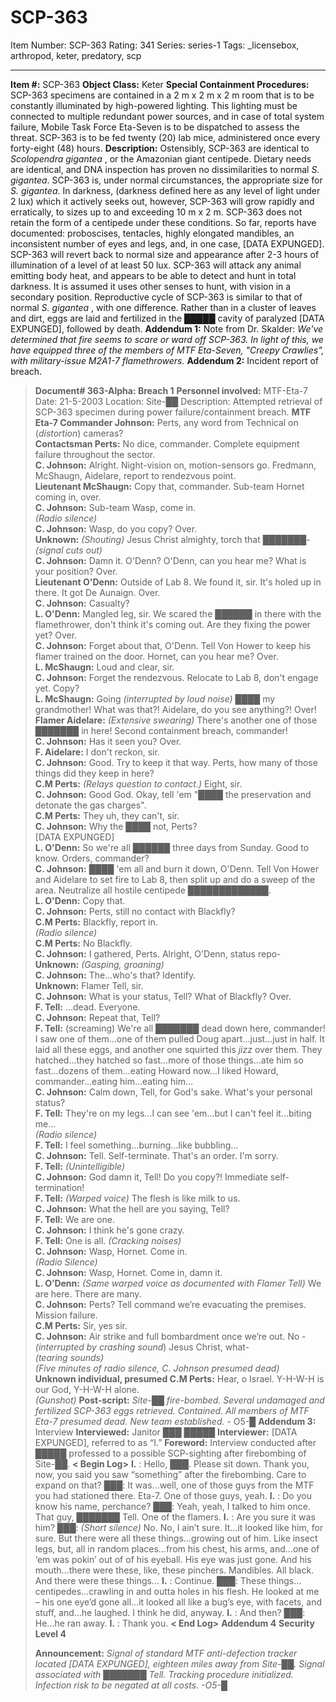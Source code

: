 # SCP-363
Item Number: SCP-363
Rating: 341
Series: series-1
Tags: _licensebox, arthropod, keter, predatory, scp

---

**Item #:** SCP-363
**Object Class:** Keter
**Special Containment Procedures:** SCP-363 specimens are contained in a 2 m x 2 m x 2 m room that is to be constantly illuminated by high-powered lighting. This lighting must be connected to multiple redundant power sources, and in case of total system failure, Mobile Task Force Eta-Seven is to be dispatched to assess the threat.
SCP-363 is to be fed twenty (20) lab mice, administered once every forty-eight (48) hours.
**Description:** Ostensibly, SCP-363 are identical to _Scolopendra gigantea_ , or the Amazonian giant centipede. Dietary needs are identical, and DNA inspection has proven no dissimilarities to normal _S. gigantea_.
SCP-363 is, under normal circumstances, the appropriate size for _S. gigantea_. In darkness, (darkness defined here as any level of light under 2 lux) which it actively seeks out, however, SCP-363 will grow rapidly and erratically, to sizes up to and exceeding 10 m x 2 m. SCP-363 does not retain the form of a centipede under these conditions. So far, reports have documented: proboscises, tentacles, highly elongated mandibles, an inconsistent number of eyes and legs, and, in one case, [DATA EXPUNGED]. SCP-363 will revert back to normal size and appearance after 2-3 hours of illumination of a level of at least 50 lux.
SCP-363 will attack any animal emitting body heat, and appears to be able to detect and hunt in total darkness. It is assumed it uses other senses to hunt, with vision in a secondary position.
Reproductive cycle of SCP-363 is similar to that of normal _S. gigantea_ , with one difference. Rather than in a cluster of leaves and dirt, eggs are laid and fertilized in the █████ cavity of paralyzed [DATA EXPUNGED], followed by death.
**Addendum 1:** Note from Dr. Skalder: _We've determined that fire seems to scare or ward off SCP-363. In light of this, we have equipped three of the members of MTF Eta-Seven, "Creepy Crawlies", with military-issue M2A1-7 flamethrowers._
**Addendum 2:** Incident report of breach.
> **Document# 363-Alpha: Breach 1**
> **Personnel involved:** MTF-Eta-7
> Date: 21-5-2003
> Location: Site-██
> Description: Attempted retrieval of SCP-363 specimen during power failure/containment breach.
> <Start of audio log>
> **MTF Eta-7 Commander Johnson:** Perts, any word from Technical on (_distortion_) cameras?  
>  **Contactsman Perts:** No dice, commander. Complete equipment failure throughout the sector.  
>  **C. Johnson:** Alright. Night-vision on, motion-sensors go. Fredmann, McShaugn, Aidelare, report to rendezvous point.  
>  **Lieutenant McShaugn:** Copy that, commander. Sub-team Hornet coming in, over.  
>  **C. Johnson:** Sub-team Wasp, come in.  
>  _(Radio silence)_  
>  **C. Johnson:** Wasp, do you copy? Over.  
>  **Unknown:** _(Shouting)_ Jesus Christ almighty, torch that ███████- _(signal cuts out)_  
>  **C. Johnson:** Damn it. O'Denn? O'Denn, can you hear me? What is your position? Over.  
>  **Lieutenant O'Denn:** Outside of Lab 8. We found it, sir. It's holed up in there. It got De Aunaign. Over.  
>  **C. Johnson:** Casualty?  
>  **L. O'Denn:** Mangled leg, sir. We scared the ██████ in there with the flamethrower, don't think it's coming out. Are they fixing the power yet? Over.  
>  **C. Johnson:** Forget about that, O'Denn. Tell Von Hower to keep his flamer trained on the door. Hornet, can you hear me? Over.  
>  **L. McShaugn:** Loud and clear, sir.  
>  **C. Johnson:** Forget the rendezvous. Relocate to Lab 8, don't engage yet. Copy?  
>  **L. McShaugn:** Going _(interrupted by loud noise)_ ████ my grandmother! What was that?! Aidelare, do you see anything?! Over!  
>  **Flamer Aidelare:** _(Extensive swearing)_ There's another one of those ███████ in here! Second containment breach, commander!  
>  **C. Johnson:** Has it seen you? Over.  
>  **F. Aidelare:** I don't reckon, sir.  
>  **C. Johnson:** Good. Try to keep it that way. Perts, how many of those things did they keep in here?  
>  **C.M Perts:** _(Relays question to contact.)_ Eight, sir.  
>  **C. Johnson:** Good God. Okay, tell 'em "████ the preservation and detonate the gas charges".  
>  **C.M Perts:** They uh, they can't, sir.  
>  **C. Johnson:** Why the ████ not, Perts?  
>  [DATA EXPUNGED]  
>  **L. O'Denn:** So we're all ██████ three days from Sunday. Good to know. Orders, commander?  
>  **C. Johnson:** ████ 'em all and burn it down, O'Denn. Tell Von Hower and Aidelare to set fire to Lab 8, then split up and do a sweep of the area. Neutralize all hostile centipede █████████████.  
>  **L. O'Denn:** Copy that.  
>  **C. Johnson:** Perts, still no contact with Blackfly?  
>  **C.M Perts:** Blackfly, report in.  
>  _(Radio silence)_  
>  **C.M Perts:** No Blackfly.  
>  **C. Johnson:** I gathered, Perts. Alright, O'Denn, status repo-  
>  **Unknown:** _(Gasping, groaning)_  
>  **C. Johnson:** The…who's that? Identify.  
>  **Unknown:** Flamer Tell, sir.  
>  **C. Johnson:** What is your status, Tell? What of Blackfly? Over.  
>  **F. Tell:** …dead. Everyone.  
>  **C. Johnson:** Repeat that, Tell?  
>  **F. Tell:** (screaming) We're all ███████ dead down here, commander! I saw one of them…one of them pulled Doug apart…just…just in half. It laid all these eggs, and another one squirted this _jizz_ over them. They hatched…they hatched so fast…more of those things…ate him so fast…dozens of them…eating Howard now…I liked Howard, commander…eating him…eating him…  
>  **C. Johnson:** Calm down, Tell, for God's sake. What's your personal status?  
>  **F. Tell:** They're on my legs…I can see 'em…but I can't feel it…biting me…  
>  _(Radio silence)_  
>  **F. Tell:** I feel something…burning…like bubbling…  
>  **C. Johnson:** Tell. Self-terminate. That's an order. I'm sorry.  
>  **F. Tell:** _(Unintelligible)_  
>  **C. Johnson:** God damn it, Tell! Do you copy?! Immediate self-termination!  
>  **F. Tell:** _(Warped voice)_ The flesh is like milk to us.  
>  **C. Johnson:** What the hell are you saying, Tell?  
>  **F. Tell:** We are one.  
>  **C. Johnson:** I think he's gone crazy.  
>  **F. Tell:** One is all. _(Cracking noises)_  
>  **C. Johnson:** Wasp, Hornet. Come in.  
>  _(Radio Silence)_  
>  **C. Johnson:** Wasp, Hornet. Come in, damn it.  
>  **L. O’Denn:** _(Same warped voice as documented with Flamer Tell)_ We are here. There are many.  
>  **C. Johnson:** Perts? Tell command we’re evacuating the premises. Mission failure.  
>  **C.M Perts:** Sir, yes sir.  
>  **C. Johnson:** Air strike and full bombardment once we’re out. No - _(interrupted by crashing sound_) Jesus Christ, what-  
>  _(tearing sounds)_  
>  _(Five minutes of radio silence, C. Johnson presumed dead)_  
>  **Unknown individual, presumed C.M Perts:** Hear, o Israel. Y-H-W-H is our God, Y-H-W-H alone.  
>  _(Gunshot)_
> <End of audio log>
> **Post-script:** _Site-██ fire-bombed. Several undamaged and fertilized SCP-363 eggs retrieved. Contained. All members of MTF Eta-7 presumed dead. New team established._ \- O5-█
**Addendum 3:** Interview
> **Interviewed:** Janitor ███ █████
> **Interviewer:** [DATA EXPUNGED], referred to as “I.”
> **Foreword:** Interview conducted after █████ professed to a possible SCP-sighting after firebombing of Site-██.
> **< Begin Log>**
> **I.** : Hello, ███. Please sit down. Thank you, now, you said you saw “something” after the firebombing. Care to expand on that?
> ███: It was…well, one of those guys from the MTF you had stationed there. Eta-7. One of those guys, yeah.
> **I.** : Do you know his name, perchance?
> ███: Yeah, yeah, I talked to him once. That guy, ███████ Tell. One of the flamers.
> **I.** : Are you sure it was him?
> ███: _(Short silence)_ No. No, I ain’t sure. It…it looked like him, for sure. But there were all these things…growing out of him. Like insect legs, but, all in random places…from his chest, his arms, and…one of ‘em was pokin’ out of of his eyeball. His eye was just gone. And his mouth…there were these, like, these pinchers. Mandibles. All black. And there were these things…
> **I.** : Continue.
> ███: These things…centipedes…crawling in and outta holes in his flesh. He looked at me – his one eye’d gone all…it looked all like a bug’s eye, with facets, and stuff, and…he laughed. I think he did, anyway.
> **I.** : And then?
> ███: He…he ran away.
> **I.** : Thank you.
> **< End Log>**
**Addendum 4**
> **Security Level 4**  
>    
>  **Announcement:** _Signal of standard MTF anti-defection tracker located [DATA EXPUNGED], eighteen miles away from Site-██. Signal associated with ███████ Tell. Tracking procedure initialized. Infection risk to be negated at all costs. -O5-█_